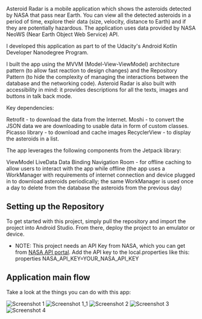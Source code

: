 Asteroid Radar is a mobile application which shows the asteroids detected by NASA that pass near Earth. You can view all the detected asteroids in a period of time, explore their data (size, velocity, distance to Earth) and if they are potentially hazardous. The application uses data provided by NASA NeoWS (Near Earth Object Web Service) API.

I developed this application as part to of the Udacity's Android Kotlin Developer Nanodegree Program.

I built the app using the MVVM (Model-View-ViewModel) architecture pattern (to allow fast reaction to design changes) and the Repository Pattern (to hide the complexity of managing the interactions between the database and the networking code).
Asteroid Radar is also built with accessibility in mind: it provides descriptions for all the texts, images and buttons in talk back mode.

Key dependencies:

Retrofit - to download the data from the Internet.
Moshi - to convert the JSON data we are downloading to usable data in form of custom classes.
Picasso library - to download and cache images
RecyclerView - to display the asteroids in a list.

The app leverages the following components from the Jetpack library:

ViewModel
LiveData
Data Binding
Navigation
Room - for offline caching to allow users to interact with the app while offline (the app uses a WorkManager with requirements of internet connection and device plugged in to download asteroids periodically; the same WorkManager is used once a day to delete from the database the asteroids from the previous day)

## Setting up the Repository

To get started with this project, simply pull the repository and import the project into Android Studio. From there, deploy the project to an emulator or device. 

* NOTE: This project needs an API Key from NASA, which you can get from [NASA API portal](https://api.nasa.gov/). Add the API key to the local.properties like this:
properties
NASA_API_KEY=YOUR_NASA_API_KEY

## Application main flow
Take a look at the things you can do with this app:

![Screenshot 1](screenshots/screen_1.png)
![Screenshot 1_1](screenshots/screen_1_1.png)
![Screenshot 2](screenshots/screen_2.png)
![Screenshot 3](screenshots/screen_3.png)
![Screenshot 4](screenshots/screen_4.png)